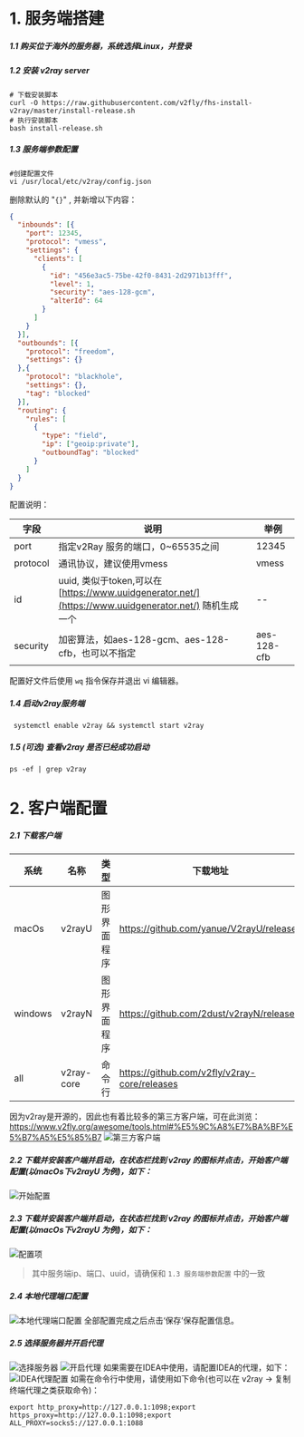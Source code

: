 # 1. 服务端搭建
##### 1.1 购买位于海外的服务器，系统选择Linux，并登录 
##### 1.2 安装 v2ray server
```shell
# 下载安装脚本
curl -O https://raw.githubusercontent.com/v2fly/fhs-install-v2ray/master/install-release.sh
# 执行安装脚本
bash install-release.sh
```
##### 1.3 服务端参数配置
```shell
#创建配置文件
vi /usr/local/etc/v2ray/config.json 
```
删除默认的 "`{}`" , 并新增以下内容：
```json
{
  "inbounds": [{
    "port": 12345,
    "protocol": "vmess",
    "settings": {
      "clients": [
        {
          "id": "456e3ac5-75be-42f0-8431-2d2971b13fff",
          "level": 1,
          "security": "aes-128-gcm",
          "alterId": 64
        }
      ]
    }
  }],
  "outbounds": [{
    "protocol": "freedom",
    "settings": {}
  },{
    "protocol": "blackhole",
    "settings": {},
    "tag": "blocked"
  }],
  "routing": {
    "rules": [
      {
        "type": "field",
        "ip": ["geoip:private"],
        "outboundTag": "blocked"
      }
    ]
  }
}
```
配置说明：

|字段|说明|举例|
|--- | --- | --- |
| port| 指定v2Ray 服务的端口，0~65535之间| 12345|
| protocol|通讯协议，建议使用vmess| vmess
| id|uuid, 类似于token,可以在 [https://www.uuidgenerator.net/](https://www.uuidgenerator.net/) 随机生成一个|--|
| security|加密算法，如aes-128-gcm、aes-128-cfb，也可以不指定|aes-128-cfb|
配置好文件后使用 `wq` 指令保存并退出 vi 编辑器。
##### 1.4 启动v2ray服务端
```shell
 systemctl enable v2ray && systemctl start v2ray
```
##### 1.5 (可选) 查看v2ray 是否已经成功启动
```shell
ps -ef | grep v2ray
```
# 2. 客户端配置
#####  2.1 下载客户端
|系统|名称|类型|下载地址|
|---|---|---|---|
|macOs|v2rayU|图形界面程序|https://github.com/yanue/V2rayU/releases|
|windows|v2rayN|图形界面程序|https://github.com/2dust/v2rayN/releases|
|all|v2ray-core|命令行|https://github.com/v2fly/v2ray-core/releases|

因为v2ray是开源的，因此也有着比较多的第三方客户端，可在此浏览：
https://www.v2fly.org/awesome/tools.html#%E5%9C%A8%E7%BA%BF%E5%B7%A5%E5%85%B7
![第三方客户端](https://upload-images.jianshu.io/upload_images/16901119-526390213db556c7.png?imageMogr2/auto-orient/strip%7CimageView2/2/w/800)
#####  2.2 下载并安装客户端并启动，在状态栏找到 v2ray 的图标并点击，开始客户端配置(以macOs下v2rayU 为例)，如下：
![开始配置](https://upload-images.jianshu.io/upload_images/16901119-419fd61e6c363b8d.png?imageMogr2/auto-orient/strip%7CimageView2/2/w/400)
#####  2.3 下载并安装客户端并启动，在状态栏找到 v2ray 的图标并点击，开始客户端配置(以macOs下v2rayU 为例)，如下：
![配置项](https://upload-images.jianshu.io/upload_images/16901119-0023c5d138a5653c.png?imageMogr2/auto-orient/strip%7CimageView2/2/w/1240)
> 其中服务端ip、端口、uuid，请确保和 `1.3 服务端参数配置` 中的一致
#####  2.4 本地代理端口配置
![本地代理端口配置](https://upload-images.jianshu.io/upload_images/16901119-b80fb38e2958f312.png?imageMogr2/auto-orient/strip%7CimageView2/2/w/800)
全部配置完成之后点击‘保存’保存配置信息。
#####  2.5 选择服务器并开启代理
![选择服务器](https://upload-images.jianshu.io/upload_images/16901119-02ab76cbc29fc90f.png?imageMogr2/auto-orient/strip%7CimageView2/2/w/800)
![开启代理](https://upload-images.jianshu.io/upload_images/16901119-4abffdc9f5fbac87.png?imageMogr2/auto-orient/strip%7CimageView2/2/w/800)
如果需要在IDEA中使用，请配置IDEA的代理，如下：
![IDEA代理配置](https://upload-images.jianshu.io/upload_images/16901119-a7a2b192f1f018b5.png?imageMogr2/auto-orient/strip%7CimageView2/2/w/800)
如需在命令行中使用，请使用如下命令(也可以在 v2ray -> 复制终端代理之类获取命令)：
```shell
export http_proxy=http://127.0.0.1:1098;export https_proxy=http://127.0.0.1:1098;export ALL_PROXY=socks5://127.0.0.1:1088
```







